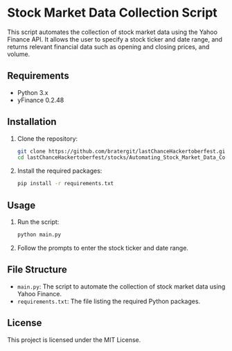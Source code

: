 # Stock Market Data Collection Script

This script automates the collection of stock market data using the Yahoo Finance API. It allows the user to specify a stock ticker and date range, and returns relevant financial data such as opening and closing prices, and volume.

## Requirements

- Python 3.x
- yFinance 0.2.48

## Installation

1. Clone the repository:
    ```sh
    git clone https://github.com/bratergit/lastChanceHackertoberfest.git
    cd lastChanceHackertoberfest/stocks/Automating_Stock_Market_Data_Collection
    ```

2. Install the required packages:
    ```sh
    pip install -r requirements.txt
    ```

## Usage

1. Run the script:
    ```sh
    python main.py
    ```

2. Follow the prompts to enter the stock ticker and date range.

## File Structure

- `main.py`: The script to automate the collection of stock market data using Yahoo Finance.
- `requirements.txt`: The file listing the required Python packages.

## License

This project is licensed under the MIT License.